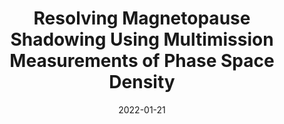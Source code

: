 ---
title: "Resolving Magnetopause Shadowing Using Multimission Measurements of Phase Space Density"
collection: publications
permalink: /publication/2022-01-21-Staples
excerpt: ' '
date: 2022-01-21
venue: 'Journal of Geophysical Research: Space Physics'
paperurl: 'https://doi.org/10.1029/2021JA029298'
citation: 'Staples, F. A., Kellerman, A., Murphy, K. R., Rae, I. J., Sandhu, J. K., &amp; Forsyth, C. (2022). Resolving magnetopause shadowing using multimission measurements of phase space density. Journal of Geophysical Research: Space Physics, 127, e2021JA029298. https://doi.org/10.1029/2021JA029298'
---